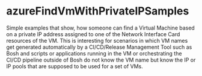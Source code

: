 # azureFindVmWithPrivateIPSamples
Simple examples that show, how someone can find a Virtual Machine based on a private IP address assigned to one of the Network Interface Card resources of the VM. This is interesting for scenarios in which VM names get generated automatically by a CI/CD/Release Management Tool such as Bosh and scripts or applications running in the VM or orchestrating the CI/CD pipeline outside of Bosh do not know the VM name but know the IP or IP pools that are supposed to be used for a set of VMs.
